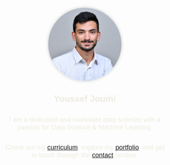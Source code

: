 <!DOCTYPE html>
<html lang="en">
<head>
    <meta charset="UTF-8">
    <meta name="viewport" content="width=device-width, initial-scale=1.0">
    <title>Youssef Jouini Website</title>
    <style>
        body {
            margin: 0;
            font-family: Arial, sans-serif;
        }
        .landing-container {
            display: flex;
            flex-direction: column;
            align-items: center; /* Center content horizontally */
            justify-content: center;
            min-height: 20vh; /* Changed to min-height to prevent content overlap */
            padding: 2rem; /* Added padding for spacing */
        }
        .logo-container {
            text-align: center; /* Center the logo horizontally */
        }
        .circular-photo {
            width: 200px;
            height: 200px;
            border-radius: 50%;
            box-shadow: 0 0 10px rgba(0, 0, 0, 0.2);
            transition: transform 0.3s ease-in-out;
        }
        .circular-photo:hover {
            transform: scale(1.1);
        }
        .title {
            margin-top: 2rem;
            font-size: 24px;
            text-align: center; /* Center the title horizontally */
            color: #EDEADE;
        }
        .description {
            margin-top: 1rem;
            font-size: 18px;
            text-align: center;
            color: #EDEADE;
        }
    </style>
</head>
<body>
    <div class="landing-container">
        <div class="logo-container">
            <a href="https://yousssefjouini.github.io/portfolio/">
                <img src="./img/photo.jpg" class="circular-photo" alt="logo">
            </a>
        </div>
        <h1 class="title">Youssef Jouini</h1>
        <p class="description">I am a dedicated and motivated data scientist with a passion for Data Science & Machine Learning.</p>
        <p class="description">Check out my <a href="curriculum/education">curriculum</a>, explore my <a href="./projects/projects">portfolio</a>, and get in touch through the <a href="contact">contact</a> section.</p>
    </div>
</body>
</html>

